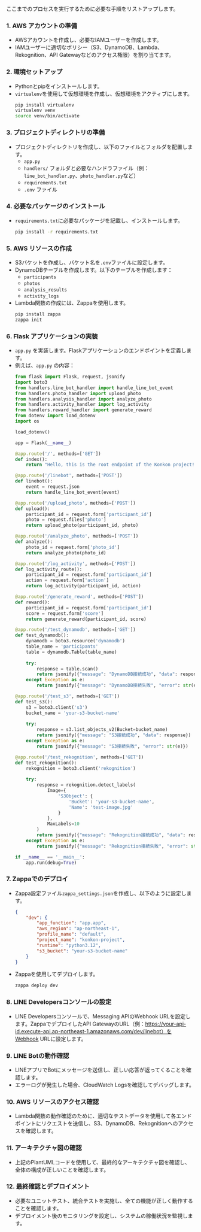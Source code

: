 ここまでのプロセスを実行するために必要な手順をリストアップします。

### 1. AWS アカウントの準備
- AWSアカウントを作成し、必要なIAMユーザーを作成します。
- IAMユーザーに適切なポリシー（S3、DynamoDB、Lambda、Rekognition、API Gatewayなどのアクセス権限）を割り当てます。

### 2. 環境セットアップ
- Pythonとpipをインストールします。
- `virtualenv`を使用して仮想環境を作成し、仮想環境をアクティブにします。
  ```bash
  pip install virtualenv
  virtualenv venv
  source venv/bin/activate
  ```

### 3. プロジェクトディレクトリの準備
- プロジェクトディレクトリを作成し、以下のファイルとフォルダを配置します。
  - `app.py`
  - `handlers/` フォルダと必要なハンドラファイル（例：`line_bot_handler.py`、`photo_handler.py`など）
  - `requirements.txt`
  - `.env` ファイル

### 4. 必要なパッケージのインストール
- `requirements.txt`に必要なパッケージを記載し、インストールします。
  ```bash
  pip install -r requirements.txt
  ```

### 5. AWS リソースの作成
- S3バケットを作成し、バケット名を`.env`ファイルに設定します。
- DynamoDBテーブルを作成します。以下のテーブルを作成します：
  - `participants`
  - `photos`
  - `analysis_results`
  - `activity_logs`
- Lambda関数の作成には、Zappaを使用します。
  ```bash
  pip install zappa
  zappa init
  ```

### 6. Flask アプリケーションの実装
- `app.py` を実装します。Flaskアプリケーションのエンドポイントを定義します。
- 例えば、`app.py` の内容：
  ```python
  from flask import Flask, request, jsonify
  import boto3
  from handlers.line_bot_handler import handle_line_bot_event
  from handlers.photo_handler import upload_photo
  from handlers.analysis_handler import analyze_photo
  from handlers.activity_handler import log_activity
  from handlers.reward_handler import generate_reward
  from dotenv import load_dotenv
  import os

  load_dotenv()

  app = Flask(__name__)

  @app.route('/', methods=['GET'])
  def index():
      return "Hello, this is the root endpoint of the Konkon project!"

  @app.route('/linebot', methods=['POST'])
  def linebot():
      event = request.json
      return handle_line_bot_event(event)

  @app.route('/upload_photo', methods=['POST'])
  def upload():
      participant_id = request.form['participant_id']
      photo = request.files['photo']
      return upload_photo(participant_id, photo)

  @app.route('/analyze_photo', methods=['POST'])
  def analyze():
      photo_id = request.form['photo_id']
      return analyze_photo(photo_id)

  @app.route('/log_activity', methods=['POST'])
  def log_activity_route():
      participant_id = request.form['participant_id']
      action = request.form['action']
      return log_activity(participant_id, action)

  @app.route('/generate_reward', methods=['POST'])
  def reward():
      participant_id = request.form['participant_id']
      score = request.form['score']
      return generate_reward(participant_id, score)

  @app.route('/test_dynamodb', methods=['GET'])
  def test_dynamodb():
      dynamodb = boto3.resource('dynamodb')
      table_name = 'participants'
      table = dynamodb.Table(table_name)
      
      try:
          response = table.scan()
          return jsonify({"message": "DynamoDB接続成功", "data": response})
      except Exception as e:
          return jsonify({"message": "DynamoDB接続失敗", "error": str(e)})

  @app.route('/test_s3', methods=['GET'])
  def test_s3():
      s3 = boto3.client('s3')
      bucket_name = 'your-s3-bucket-name'
      
      try:
          response = s3.list_objects_v2(Bucket=bucket_name)
          return jsonify({"message": "S3接続成功", "data": response})
      except Exception as e:
          return jsonify({"message": "S3接続失敗", "error": str(e)})

  @app.route('/test_rekognition', methods=['GET'])
  def test_rekognition():
      rekognition = boto3.client('rekognition')
      
      try:
          response = rekognition.detect_labels(
              Image={
                  'S3Object': {
                      'Bucket': 'your-s3-bucket-name',
                      'Name': 'test-image.jpg'
                  }
              },
              MaxLabels=10
          )
          return jsonify({"message": "Rekognition接続成功", "data": response})
      except Exception as e:
          return jsonify({"message": "Rekognition接続失敗", "error": str(e)})

  if __name__ == '__main__':
      app.run(debug=True)
  ```

### 7. Zappaでのデプロイ
- Zappa設定ファイル`zappa_settings.json`を作成し、以下のように設定します。
  ```json
  {
      "dev": {
          "app_function": "app.app",
          "aws_region": "ap-northeast-1",
          "profile_name": "default",
          "project_name": "konkon-project",
          "runtime": "python3.12",
          "s3_bucket": "your-s3-bucket-name"
      }
  }
  ```
- Zappaを使用してデプロイします。
  ```bash
  zappa deploy dev
  ```

### 8. LINE Developersコンソールの設定
- LINE Developersコンソールで、Messaging APIのWebhook URLを設定します。ZappaでデプロイしたAPI GatewayのURL（例：https://your-api-id.execute-api.ap-northeast-1.amazonaws.com/dev/linebot）をWebhook URLに設定します。

### 9. LINE Botの動作確認
- LINEアプリでBotにメッセージを送信し、正しい応答が返ってくることを確認します。
- エラーログが発生した場合、CloudWatch Logsを確認してデバッグします。

### 10. AWS リソースのアクセス確認
- Lambda関数の動作確認のために、適切なテストデータを使用して各エンドポイントにリクエストを送信し、S3、DynamoDB、Rekognitionへのアクセスを確認します。

### 11. アーキテクチャ図の確認
- 上記のPlantUMLコードを使用して、最終的なアーキテクチャ図を確認し、全体の構成が正しいことを確認します。

### 12. 最終確認とデプロイメント
- 必要なユニットテスト、統合テストを実施し、全ての機能が正しく動作することを確認します。
- デプロイメント後のモニタリングを設定し、システムの稼働状況を監視します。
